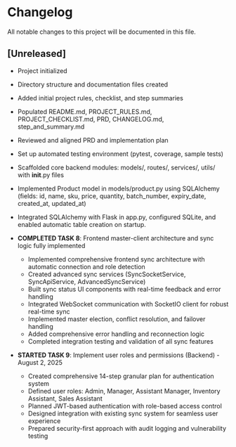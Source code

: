 # Changelog

All notable changes to this project will be documented in this file.

## [Unreleased]
- Project initialized
- Directory structure and documentation files created
- Added initial project rules, checklist, and step summaries
- Populated README.md, PROJECT_RULES.md, PROJECT_CHECKLIST.md, PRD, CHANGELOG.md, step_and_summary.md
- Reviewed and aligned PRD and implementation plan
- Set up automated testing environment (pytest, coverage, sample tests)
- Scaffolded core backend modules: models/, routes/, services/, utils/ with __init__.py files 
- Implemented Product model in models/product.py using SQLAlchemy (fields: id, name, sku, price, quantity, batch_number, expiry_date, created_at, updated_at) 
- Integrated SQLAlchemy with Flask in app.py, configured SQLite, and enabled automatic table creation on startup.

- **COMPLETED TASK 8**: Frontend master-client architecture and sync logic fully implemented
  - Implemented comprehensive frontend sync architecture with automatic connection and role detection
  - Created advanced sync services (SyncSocketService, SyncApiService, AdvancedSyncService)
  - Built sync status UI components with real-time feedback and error handling
  - Integrated WebSocket communication with SocketIO client for robust real-time sync
  - Implemented master election, conflict resolution, and failover handling
  - Added comprehensive error handling and reconnection logic
  - Completed integration testing and validation of all sync features
- **STARTED TASK 9**: Implement user roles and permissions (Backend) - August 2, 2025
  - Created comprehensive 14-step granular plan for authentication system
  - Defined user roles: Admin, Manager, Assistant Manager, Inventory Assistant, Sales Assistant
  - Planned JWT-based authentication with role-based access control
  - Designed integration with existing sync system for seamless user experience
  - Prepared security-first approach with audit logging and vulnerability testing 



